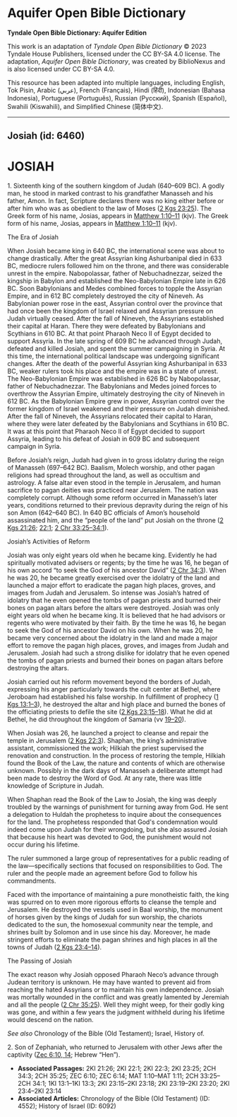 # Aquifer Open Bible Dictionary

**Tyndale Open Bible Dictionary: Aquifer Edition**

This work is an adaptation of *Tyndale Open Bible Dictionary* © 2023 Tyndale House Publishers, licensed under the CC BY\-SA 4\.0 license. The adaptation, *Aquifer Open Bible Dictionary*, was created by BiblioNexus and is also licensed under CC BY\-SA 4\.0\.

This resource has been adapted into multiple languages, including English, Tok Pisin, Arabic (عربي), French (Français), Hindi (हिंदी), Indonesian (Bahasa Indonesia), Portuguese (Português), Russian (Русский), Spanish (Español), Swahili (Kiswahili), and Simplified Chinese (简体中文).



--------------------------------

## Josiah (id: 6460)

JOSIAH
======

1\. Sixteenth king of the southern kingdom of Judah (640–609 BC). A godly man, he stood in marked contrast to his grandfather Manasseh and his father, Amon. In fact, Scripture declares there was no king either before or after him who was as obedient to the law of Moses ([2 Kgs 23:25](https://ref.ly/2Kgs23:25)). The Greek form of his name, Josias, appears in [Matthew 1:10–11](https://ref.ly/Matt1:10-Matt1:11) (kjv). The Greek form of his name, Josias, appears in [Matthew 1:10–11](https://ref.ly/Matt1:10-Matt1:11) (kjv).

The Era of Josiah

When Josiah became king in 640 BC, the international scene was about to change drastically. After the great Assyrian king Ashurbanipal died in 633 BC, mediocre rulers followed him on the throne, and there was considerable unrest in the empire. Nabopolassar, father of Nebuchadnezzar, seized the kingship in Babylon and established the Neo\-Babylonian Empire late in 626 BC. Soon Babylonians and Medes combined forces to topple the Assyrian Empire, and in 612 BC completely destroyed the city of Nineveh. As Babylonian power rose in the east, Assyrian control over the province that had once been the kingdom of Israel relaxed and Assyrian pressure on Judah virtually ceased. After the fall of Nineveh, the Assyrians established their capital at Haran. There they were defeated by Babylonians and Scythians in 610 BC. At that point Pharaoh Neco II of Egypt decided to support Assyria. In the late spring of 609 BC he advanced through Judah, defeated and killed Josiah, and spent the summer campaigning in Syria. At this time, the international political landscape was undergoing significant changes. After the death of the powerful Assyrian king Ashurbanipal in 633 BC, weaker rulers took his place and the empire was in a state of unrest. The Neo\-Babylonian Empire was established in 626 BC by Nabopolassar, father of Nebuchadnezzar. The Babylonians and Medes joined forces to overthrow the Assyrian Empire, ultimately destroying the city of Nineveh in 612 BC. As the Babylonian Empire grew in power, Assyrian control over the former kingdom of Israel weakened and their pressure on Judah diminished. After the fall of Nineveh, the Assyrians relocated their capital to Haran, where they were later defeated by the Babylonians and Scythians in 610 BC. It was at this point that Pharaoh Neco II of Egypt decided to support Assyria, leading to his defeat of Josiah in 609 BC and subsequent campaign in Syria.

Before Josiah’s reign, Judah had given in to gross idolatry during the reign of Manasseh (697–642 BC). Baalism, Molech worship, and other pagan religions had spread throughout the land, as well as occultism and astrology. A false altar even stood in the temple in Jerusalem, and human sacrifice to pagan deities was practiced near Jerusalem. The nation was completely corrupt. Although some reform occurred in Manasseh’s later years, conditions returned to their previous depravity during the reign of his son Amon (642–640 BC). In 640 BC officials of Amon’s household assassinated him, and the “people of the land” put Josiah on the throne ([2 Kgs 21:26](https://ref.ly/2Kgs21:26); [22:1](https://ref.ly/2Kgs22:1); [2 Chr 33:25–34:1](https://ref.ly/2Chr33:25-2Chr34:1)).

Josiah’s Activities of Reform

Josiah was only eight years old when he became king. Evidently he had spiritually motivated advisers or regents; by the time he was 16, he began of his own accord “to seek the God of his ancestor David” ([2 Chr 34:3](https://ref.ly/2Chr34:3)). When he was 20, he became greatly exercised over the idolatry of the land and launched a major effort to eradicate the pagan high places, groves, and images from Judah and Jerusalem. So intense was Josiah’s hatred of idolatry that he even opened the tombs of pagan priests and burned their bones on pagan altars before the altars were destroyed. Josiah was only eight years old when he became king. It is believed that he had advisors or regents who were motivated by their faith. By the time he was 16, he began to seek the God of his ancestor David on his own. When he was 20, he became very concerned about the idolatry in the land and made a major effort to remove the pagan high places, groves, and images from Judah and Jerusalem. Josiah had such a strong dislike for idolatry that he even opened the tombs of pagan priests and burned their bones on pagan altars before destroying the altars.

Josiah carried out his reform movement beyond the borders of Judah, expressing his anger particularly towards the cult center at Bethel, where Jeroboam had established his false worship. In fulfillment of prophecy ([1 Kgs 13:1–3](https://ref.ly/1Kgs13:1-1Kgs13:3)), he destroyed the altar and high place and burned the bones of the officiating priests to defile the site ([2 Kgs 23:15–18](https://ref.ly/2Kgs23:15-2Kgs23:18)). What he did at Bethel, he did throughout the kingdom of Samaria (vv [19–20](https://ref.ly/2Kgs23:15-2Kgs23:20)).

When Josiah was 26, he launched a project to cleanse and repair the temple in Jerusalem ([2 Kgs 22:3](https://ref.ly/2Kgs22:3)). Shaphan, the king’s administrative assistant, commissioned the work; Hilkiah the priest supervised the renovation and construction. In the process of restoring the temple, Hilkiah found the Book of the Law, the nature and contents of which are otherwise unknown. Possibly in the dark days of Manasseh a deliberate attempt had been made to destroy the Word of God. At any rate, there was little knowledge of Scripture in Judah.

When Shaphan read the Book of the Law to Josiah, the king was deeply troubled by the warnings of punishment for turning away from God. He sent a delegation to Huldah the prophetess to inquire about the consequences for the land. The prophetess responded that God's condemnation would indeed come upon Judah for their wrongdoing, but she also assured Josiah that because his heart was devoted to God, the punishment would not occur during his lifetime.

The ruler summoned a large group of representatives for a public reading of the law—specifically sections that focused on responsibilities to God. The ruler and the people made an agreement before God to follow his commandments.

Faced with the importance of maintaining a pure monotheistic faith, the king was spurred on to even more rigorous efforts to cleanse the temple and Jerusalem. He destroyed the vessels used in Baal worship, the monument of horses given by the kings of Judah for sun worship, the chariots dedicated to the sun, the homosexual community near the temple, and shrines built by Solomon and in use since his day. Moreover, he made stringent efforts to eliminate the pagan shrines and high places in all the towns of Judah ([2 Kgs 23:4–14](https://ref.ly/2Kgs23:4-2Kgs23:14)).

The Passing of Josiah

The exact reason why Josiah opposed Pharaoh Neco’s advance through Judean territory is unknown. He may have wanted to prevent aid from reaching the hated Assyrians or to maintain his own independence. Josiah was mortally wounded in the conflict and was greatly lamented by Jeremiah and all the people ([2 Chr 35:25](https://ref.ly/2Chr35:25)). Well they might weep, for their godly king was gone, and within a few years the judgment withheld during his lifetime would descend on the nation.

*See also* Chronology of the Bible (Old Testament); Israel, History of.

2\. Son of Zephaniah, who returned to Jerusalem with other Jews after the captivity ([Zec 6:10, 14](https://ref.ly/Zech6:10,Zech6:14); Hebrew “Hen”).

* **Associated Passages:** 2KI 21:26; 2KI 22:1; 2KI 22:3; 2KI 23:25; 2CH 34:3; 2CH 35:25; ZEC 6:10; ZEC 6:14; MAT 1:10–MAT 1:11; 2CH 33:25–2CH 34:1; 1KI 13:1–1KI 13:3; 2KI 23:15–2KI 23:18; 2KI 23:19–2KI 23:20; 2KI 23:4–2KI 23:14
* **Associated Articles:** Chronology of the Bible (Old Testament) (ID: 4552); History of Israel (ID: 6092)

